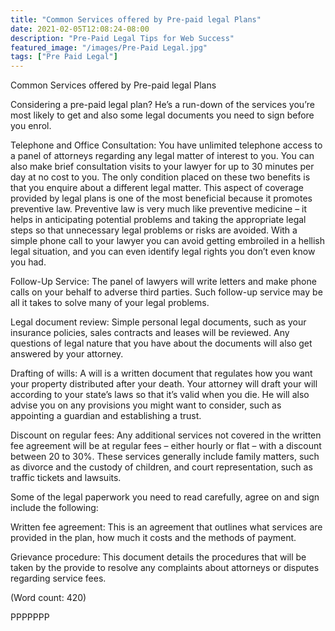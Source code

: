 ```yaml
---
title: "Common Services offered by Pre-paid legal Plans"
date: 2021-02-05T12:08:24-08:00
description: "Pre-Paid Legal Tips for Web Success"
featured_image: "/images/Pre-Paid Legal.jpg"
tags: ["Pre Paid Legal"]
---
```


Common Services offered by Pre-paid legal Plans

Considering a pre-paid legal plan? He’s a run-down of the services 
you’re most likely to get and also some legal documents you need to sign
before you enrol. 

Telephone and Office Consultation: You have unlimited telephone access to 
a panel of attorneys regarding any legal matter of interest to you. You 
can also make brief consultation visits to your lawyer for up to 30 
minutes per day at no cost to you. 
The only condition placed on these two benefits is that you enquire about 
a different legal matter. 
This aspect of coverage provided by legal plans is one of the most 
beneficial because it promotes preventive law. Preventive law is very much 
like preventive medicine – it helps in anticipating potential problems and 
taking the appropriate legal steps so that unnecessary legal problems or 
risks are avoided. With a simple phone call to your lawyer you can avoid 
getting embroiled in a hellish legal situation, and you can even identify 
legal rights you don’t even know you had.  

Follow-Up Service: The panel of lawyers will write letters and make phone 
calls on your behalf to adverse third parties. Such follow-up service may 
be all it takes to solve many of your legal problems. 

Legal document review: Simple personal legal documents, such as your 
insurance policies, sales contracts and leases will be reviewed. Any 
questions of legal nature that you have about the documents will also get 
answered by your attorney. 

Drafting of wills: A will is a written document that regulates how you want 
your property distributed after your death. Your attorney will draft your 
will according to your state’s laws so that it’s valid when you die. He 
will also advise you on any provisions you might want to consider, such as 
appointing a guardian and establishing a trust. 

Discount on regular fees: Any additional services not covered in the 
written fee agreement will be at regular fees – either hourly or flat – 
with a discount between 20 to 30%. These services generally include family 
matters, such as divorce and the custody of children, and court 
representation, such as traffic tickets and lawsuits. 

Some of the legal paperwork you need to read carefully, agree on and sign 
include the following:

Written fee agreement: This is an agreement that outlines what services are 
provided in the plan, how much it costs and the methods of payment.

Grievance procedure: This document details the procedures that will be 
taken by the provide to resolve any complaints about attorneys or disputes 
regarding service fees.


(Word count: 420)

PPPPPPP


